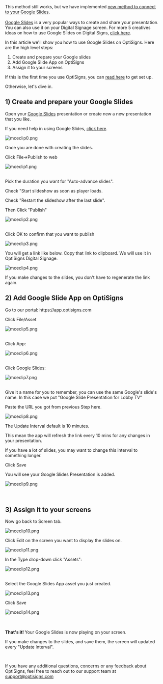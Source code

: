 <div class="x_VfD">
<div class="_zLbN _1szKo" tabindex="-1" data-hook="post-title">This method still works, but we have implemented <a href="https://support.optisigns.com/hc/en-us/articles/360050642833" target="_self">new method to connect to your Google Slides</a>.</div>
<div class="_zLbN _1szKo" tabindex="-1" data-hook="post-title"> </div>
<div class="_zLbN _1szKo" tabindex="-1" data-hook="post-title">
<a class="_2qJYG blog-link-hashtag-color _3sz0l" style="background-color: #ffffff;" href="https://www.google.com/slides/about/" target="_blank" rel="noopener noreferrer">Google Slides</a> is a very popular ways to create and share your presentation. You can also use it on your Digital Signage screen. For more 5 creatives ideas on how to use Google Slides on Digital Signs, <a class="_2qJYG blog-link-hashtag-color _3sz0l" style="background-color: #ffffff;" href="https://www.optisigns.com/" target="_blank" rel="noopener noreferrer">click here</a>.</div>
</div>
<div class="_3uWjK" data-hook="post-description">
<article class="blog-post-page-font">
<div class="post-content__body">
<div class="_2FZkM">
<div class="kcuBq xGuFA blog-post-page-font TCKPQ uatYj _1Ss7I" dir="ltr">
<div class="kaqlz _1PiV3 blog-post-page-font css-juod2b">
<p class="XzvDs _208Ie _2Dym_ blog-post-text-font blog-post-text-color _2QAo- _25MYV _2R0Lu _2Dym_">In this article we'll show you how to use Google Slides on OptiSigns. Here are the high level steps:</p>
<ol>
<li>Create and prepare your Google slides</li>
<li>Add Google Slide App on OptiSigns</li>
<li>Assign it to your screens</li>
</ol>
<p class="XzvDs _208Ie _2Dym_ blog-post-text-font blog-post-text-color _2QAo- _25MYV _2R0Lu _2Dym_">If this is the first time you use OptiSigns, you can <a class="_2qJYG blog-link-hashtag-color _3sz0l" href="https://www.optisigns.com/blog/how-to-set-up-digital-signs-with-optisigns-and-amazon-fire-tv" target="_blank" rel="noopener noreferrer">read here</a> to get set up.</p>
<p class="XzvDs _208Ie _2Dym_ blog-post-text-font blog-post-text-color _2QAo- _25MYV _2R0Lu _2Dym_">Otherwise, let's dive in.</p>
<h2 id="h_01HPZR1E6ASZE2NZ8SXAQ9AZ3M" class="_3f-vr _208Ie blog-post-title-font _3tzpp _5aNAR css-x4x4qs _2QAo- _25MYV _2R0Lu _2Dym_"><strong>1) Create and prepare your Google Slides</strong></h2>
<p class="XzvDs _208Ie _2Dym_ blog-post-text-font blog-post-text-color _2QAo- _25MYV _2R0Lu _2Dym_">Open your <a class="_2qJYG blog-link-hashtag-color _3sz0l" href="https://docs.google.com/presentation/?usp=mkt_slides" target="_blank" rel="noopener noreferrer">Google Slides</a> presentation or create new a new presentation that you like.</p>
<p class="XzvDs _208Ie _2Dym_ blog-post-text-font blog-post-text-color _2QAo- _25MYV _2R0Lu _2Dym_">If you need help in using Google Slides, <a class="_2qJYG blog-link-hashtag-color _3sz0l" href="https://www.wikihow.com/Create-a-Presentation-Using-Google-Slides" target="_blank" rel="noopener noreferrer">click here</a>.</p>
<div class="q2uC4 _2vlB-">
<div class="_2CvYQ c-Mgr _1K2V0 _1K2V0 _1hD8w">
<div class="_1Lhwj image-container" data-hook="imageViewer">
<div class="xdJBZ"><img src="https://support.optisigns.com/hc/article_attachments/360054657754" alt="mceclip0.png"></div>
</div>
</div>
</div>
<p class="XzvDs _208Ie _2Dym_ blog-post-text-font blog-post-text-color _2QAo- _25MYV _2R0Lu _2Dym_">Once you are done with creating the slides.</p>
<p class="XzvDs _208Ie _2Dym_ blog-post-text-font blog-post-text-color _2QAo- _25MYV _2R0Lu _2Dym_">Click File-&gt;Publish to web</p>
<div class="q2uC4 _2vlB-">
<div class="_2CvYQ c-Mgr _1K2V0 _1K2V0 _1hD8w">
<div class="_1Lhwj image-container" data-hook="imageViewer">
<div class="xdJBZ"><img src="https://support.optisigns.com/hc/article_attachments/360054657814" alt="mceclip1.png"></div>
<div class=""> </div>
</div>
</div>
</div>
<p class="XzvDs _208Ie _2Dym_ blog-post-text-font blog-post-text-color _2QAo- _25MYV _2R0Lu _2Dym_">Pick the duration you want for "Auto-advance slides".</p>
<p class="XzvDs _208Ie _2Dym_ blog-post-text-font blog-post-text-color _2QAo- _25MYV _2R0Lu _2Dym_">Check "Start slideshow as soon as player loads.</p>
<p class="XzvDs _208Ie _2Dym_ blog-post-text-font blog-post-text-color _2QAo- _25MYV _2R0Lu _2Dym_">Check "Restart the slideshow after the last slide".</p>
<p class="XzvDs _208Ie _2Dym_ blog-post-text-font blog-post-text-color _2QAo- _25MYV _2R0Lu _2Dym_">Then Click "Publish"</p>
<div class="q2uC4 _2vlB-">
<div class="_2CvYQ c-Mgr _1K2V0 _1K2V0 _1hD8w">
<div class="_1Lhwj image-container" data-hook="imageViewer">
<div class="xdJBZ"><img src="https://support.optisigns.com/hc/article_attachments/360054657854" alt="mceclip2.png"></div>
<div class=""> </div>
</div>
</div>
</div>
<p class="XzvDs _208Ie _2Dym_ blog-post-text-font blog-post-text-color _2QAo- _25MYV _2R0Lu _2Dym_">Click OK to confirm that you want to publish</p>
<div class="q2uC4 _2vlB-">
<div class="_2CvYQ c-Mgr _1K2V0 _1K2V0 _1hD8w">
<div class="_1Lhwj image-container" data-hook="imageViewer">
<div class="xdJBZ"><img src="https://support.optisigns.com/hc/article_attachments/360054657874" alt="mceclip3.png"></div>
</div>
</div>
</div>
<p class="XzvDs _208Ie _2Dym_ blog-post-text-font blog-post-text-color _2QAo- _25MYV _2R0Lu _2Dym_">You will get a link like below. Copy that link to clipboard. We will use it in OptiSigns Digital Signage.</p>
<div class="q2uC4 _2vlB-">
<div class="_2CvYQ c-Mgr _1K2V0 _1K2V0 _1hD8w">
<div class="_1Lhwj image-container" data-hook="imageViewer">
<div class="xdJBZ"><img src="https://support.optisigns.com/hc/article_attachments/360054657974" alt="mceclip4.png"></div>
</div>
</div>
</div>
<p class="XzvDs _208Ie _2Dym_ blog-post-text-font blog-post-text-color _2QAo- _25MYV _2R0Lu _2Dym_">If you make changes to the slides, you don't have to regenerate the link again.</p>
<h2 id="h_01HPZR1E6AFV929B80PC5T1155" class="_3f-vr _208Ie blog-post-title-font _3tzpp _5aNAR css-x4x4qs _2QAo- _25MYV _2R0Lu _2Dym_"><strong>2) Add Google Slide App on OptiSigns</strong></h2>
<p class="XzvDs _208Ie _2Dym_ blog-post-text-font blog-post-text-color _2QAo- _25MYV _2R0Lu _2Dym_">Go to our portal: https://app.optisigns.com</p>
<p class="XzvDs _208Ie _2Dym_ blog-post-text-font blog-post-text-color _2QAo- _25MYV _2R0Lu _2Dym_">Click File/Asset</p>
<div class="q2uC4 _2vlB-">
<div class="_2CvYQ c-Mgr _1K2V0 _1K2V0 _1hD8w">
<div class="_1Lhwj image-container" data-hook="imageViewer">
<div class="xdJBZ"><img src="https://support.optisigns.com/hc/article_attachments/360055531173" alt="mceclip5.png"></div>
<div class=""> </div>
</div>
</div>
</div>
<p class="XzvDs _208Ie _2Dym_ blog-post-text-font blog-post-text-color _2QAo- _25MYV _2R0Lu _2Dym_">Click App:</p>
<div class="q2uC4 _2vlB-">
<div class="_2CvYQ c-Mgr _1K2V0 _1K2V0 _1hD8w">
<div class="_1Lhwj image-container" data-hook="imageViewer">
<div class="xdJBZ"><img src="https://support.optisigns.com/hc/article_attachments/360054658054" alt="mceclip6.png"></div>
<div class=""> </div>
</div>
</div>
</div>
<p class="XzvDs _208Ie _2Dym_ blog-post-text-font blog-post-text-color _2QAo- _25MYV _2R0Lu _2Dym_">Click Google Slides:</p>
<div class="q2uC4 _2vlB-">
<div class="_2CvYQ c-Mgr _1K2V0 _1K2V0 _1hD8w">
<div class="_1Lhwj image-container" data-hook="imageViewer">
<div class="xdJBZ"><img src="https://support.optisigns.com/hc/article_attachments/360054658094" alt="mceclip7.png"></div>
<div class=""> </div>
</div>
</div>
</div>
<p class="XzvDs _208Ie _2Dym_ blog-post-text-font blog-post-text-color _2QAo- _25MYV _2R0Lu _2Dym_">Give it a name for you to remember, you can use the same Google's slide's name. In this case we put "Google Slide Presentation for Lobby TV"</p>
<p class="XzvDs _208Ie _2Dym_ blog-post-text-font blog-post-text-color _2QAo- _25MYV _2R0Lu _2Dym_">Paste the URL you got from previous Step here.</p>
<div class="q2uC4 _2vlB-">
<div class="_2CvYQ c-Mgr _1K2V0 _1K2V0 _1hD8w">
<div class="_1Lhwj image-container" data-hook="imageViewer">
<div class="xdJBZ"><img src="https://support.optisigns.com/hc/article_attachments/360054658254" alt="mceclip8.png"></div>
</div>
</div>
</div>
<p class="XzvDs _208Ie _2Dym_ blog-post-text-font blog-post-text-color _2QAo- _25MYV _2R0Lu _2Dym_">The Update Interval default is 10 minutes.</p>
<p class="XzvDs _208Ie _2Dym_ blog-post-text-font blog-post-text-color _2QAo- _25MYV _2R0Lu _2Dym_">This mean the app will refresh the link every 10 mins for any changes in your presentation.</p>
<p class="XzvDs _208Ie _2Dym_ blog-post-text-font blog-post-text-color _2QAo- _25MYV _2R0Lu _2Dym_">If you have a lot of slides, you may want to change this interval to something longer.</p>
<p class="XzvDs _208Ie _2Dym_ blog-post-text-font blog-post-text-color _2QAo- _25MYV _2R0Lu _2Dym_">Click Save</p>
<p class="XzvDs _208Ie _2Dym_ blog-post-text-font blog-post-text-color _2QAo- _25MYV _2R0Lu _2Dym_">You will see your Google Slides Presentation is added.</p>
<div class="q2uC4 _2vlB-">
<div class="_2CvYQ c-Mgr _1K2V0 _1K2V0 _1hD8w">
<div class="_1Lhwj image-container" data-hook="imageViewer">
<div class="xdJBZ"><img src="https://support.optisigns.com/hc/article_attachments/360055531293" alt="mceclip9.png"></div>
<div class=""> </div>
<div class=""> </div>
</div>
</div>
</div>
<h2 id="h_01HPZR1E6AY4Y5PYJT39P255NQ" class="_3f-vr _208Ie blog-post-title-font _3tzpp _5aNAR css-x4x4qs _2QAo- _25MYV _2R0Lu _2Dym_"><strong>3) Assign it to your screens</strong></h2>
<p class="XzvDs _208Ie _2Dym_ blog-post-text-font blog-post-text-color _2QAo- _25MYV _2R0Lu _2Dym_">Now go back to Screen tab.</p>
<div class="q2uC4 _2vlB-">
<div class="_2CvYQ c-Mgr _1K2V0 _1K2V0 _1hD8w">
<div class="_1Lhwj image-container" data-hook="imageViewer">
<div class=""><img src="https://support.optisigns.com/hc/article_attachments/360054658294" alt="mceclip10.png"></div>
</div>
</div>
</div>
<p class="XzvDs _208Ie _2Dym_ blog-post-text-font blog-post-text-color _2QAo- _25MYV _2R0Lu _2Dym_">Click Edit on the screen you want to display the slides on.</p>
<div class="q2uC4 _2vlB-">
<div class="_2CvYQ c-Mgr _1K2V0 _1K2V0 _1hD8w">
<div class="_1Lhwj image-container" data-hook="imageViewer">
<div class="xdJBZ"><img src="https://support.optisigns.com/hc/article_attachments/360054658314" alt="mceclip11.png"></div>
</div>
</div>
</div>
<p class="XzvDs _208Ie _2Dym_ blog-post-text-font blog-post-text-color _2QAo- _25MYV _2R0Lu _2Dym_">In the Type drop-down click "Assets":</p>
<div class="q2uC4 _2vlB-">
<div class="_2CvYQ c-Mgr _1K2V0 _1K2V0 _1hD8w">
<div class="_1Lhwj image-container" data-hook="imageViewer">
<div class="xdJBZ"><img src="https://support.optisigns.com/hc/article_attachments/360055531333" alt="mceclip12.png"></div>
<div class=""> </div>
</div>
</div>
</div>
<p class="XzvDs _208Ie _2Dym_ blog-post-text-font blog-post-text-color _2QAo- _25MYV _2R0Lu _2Dym_">Select the Google Slides App asset you just created.</p>
<div class="q2uC4 _2vlB-">
<div class="_2CvYQ c-Mgr _1K2V0 _1K2V0 _1hD8w">
<div class="_1Lhwj image-container" data-hook="imageViewer">
<div class="xdJBZ"><img src="https://support.optisigns.com/hc/article_attachments/360055531373" alt="mceclip13.png"></div>
</div>
</div>
</div>
<p class="XzvDs _208Ie _2Dym_ blog-post-text-font blog-post-text-color _2QAo- _25MYV _2R0Lu _2Dym_">Click Save</p>
<div class="q2uC4 _2vlB-">
<div class="_2CvYQ c-Mgr _1K2V0 _1K2V0 _1hD8w">
<div class="_1Lhwj image-container" data-hook="imageViewer">
<div class="xdJBZ"><img src="https://support.optisigns.com/hc/article_attachments/360054658394" alt="mceclip14.png"></div>
<div class=""> </div>
<div class=""> </div>
</div>
</div>
</div>
<p class="XzvDs _208Ie _2Dym_ blog-post-text-font blog-post-text-color _2QAo- _25MYV _2R0Lu _2Dym_"><strong>That's it! </strong>Your Google Slides is now playing on your screen.</p>
<p class="XzvDs _208Ie _2Dym_ blog-post-text-font blog-post-text-color _2QAo- _25MYV _2R0Lu _2Dym_">If you make changes to the slides, and save them, the screen will updated every "Update Interval".</p>
<p class="XzvDs _208Ie _2Dym_ blog-post-text-font blog-post-text-color _2QAo- _25MYV _2R0Lu _2Dym_"> </p>
<p class="XzvDs _208Ie _2Dym_ blog-post-text-font blog-post-text-color _2QAo- _25MYV _2R0Lu _2Dym_">If you have any additional questions, concerns or any feedback about OptiSigns, feel free to reach out to our support team at <a href="mailto:support@optisigns.com" target="_self">support@optisigns.com</a></p>
</div>
</div>
</div>
</div>
</article>
</div>